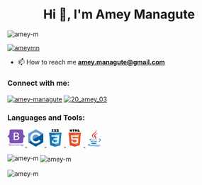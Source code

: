 <h1 align="center">Hi 👋, I'm Amey Managute</h1>
<p align="left"> <img src="https://komarev.com/ghpvc/?username=amey-m&label=Profile%20views&color=0e75b6&style=flat" alt="amey-m" /> </p>

<p align="left"> <a href="https://github.com/ryo-ma/github-profile-trophy"><img src="https://github-profile-trophy.vercel.app/?username=ameymn" alt="ameymn" /></a> </p>

- 📫 How to reach me **amey.managute@gmail.com**

<h3 align="left">Connect with me:</h3>
<p align="left">
<a href="https://linkedin.com/in/amey-managute" target="blank"><img align="center" src="https://raw.githubusercontent.com/rahuldkjain/github-profile-readme-generator/master/src/images/icons/Social/linked-in-alt.svg" alt="amey-managute" height="30" width="40" /></a>
<a href="https://instagram.com/20_amey_03" target="blank"><img align="center" src="https://raw.githubusercontent.com/rahuldkjain/github-profile-readme-generator/master/src/images/icons/Social/instagram.svg" alt="20_amey_03" height="30" width="40" /></a>
</p>

<h3 align="left">Languages and Tools:</h3>
<p align="left"> <a href="https://getbootstrap.com" target="_blank" rel="noreferrer"> <img src="https://raw.githubusercontent.com/devicons/devicon/master/icons/bootstrap/bootstrap-plain-wordmark.svg" alt="bootstrap" width="40" height="40"/> </a> <a href="https://www.cprogramming.com/" target="_blank" rel="noreferrer"> <img src="https://raw.githubusercontent.com/devicons/devicon/master/icons/c/c-original.svg" alt="c" width="40" height="40"/> </a> <a href="https://www.w3schools.com/css/" target="_blank" rel="noreferrer"> <img src="https://raw.githubusercontent.com/devicons/devicon/master/icons/css3/css3-original-wordmark.svg" alt="css3" width="40" height="40"/> </a> <a href="https://www.w3.org/html/" target="_blank" rel="noreferrer"> <img src="https://raw.githubusercontent.com/devicons/devicon/master/icons/html5/html5-original-wordmark.svg" alt="html5" width="40" height="40"/> </a> <a href="https://www.java.com" target="_blank" rel="noreferrer"> <img src="https://raw.githubusercontent.com/devicons/devicon/master/icons/java/java-original.svg" alt="java" width="40" height="40"/> </a> </p>

<p><img align="left" src="https://github-readme-stats.vercel.app/api/top-langs?username=amey-m&show_icons=true&locale=en&layout=compact" alt="amey-m" /></p>

<p>&nbsp;<img align="center" src="https://github-readme-stats.vercel.app/api?username=amey-m&show_icons=true&locale=en" alt="amey-m" /></p>

<p><img align="center" src="https://github-readme-streak-stats.herokuapp.com/?user=amey-m&" alt="amey-m" /></p>

